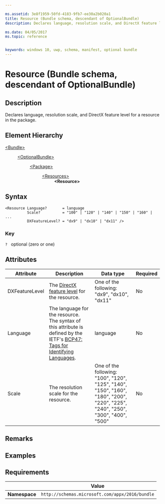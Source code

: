 ```yaml
---

ms.assetid: 3e8f1959-50fd-4183-9fb7-ee30a2b020a1
title: Resource (Bundle schema, descendant of OptionalBundle)
description: Declares language, resolution scale, and DirectX feature level for a resource in the package.

ms.date: 04/05/2017
ms.topic: reference


keywords: windows 10, uwp, schema, manifest, optional bundle 
---
```


# Resource (Bundle schema, descendant of OptionalBundle)

## Description
Declares language, resolution scale, and DirectX feature level for a resource in the package.

## Element Hierarchy
<dl>
<dt><a href="element-bundle.md">&lt;Bundle&gt;</a></dt>
<dd>
<dl>
<dt><a href="element-optionalbundle.md">&lt;OptionalBundle&gt;</a></dt>
<dd>
<dl>
<dt><a href="element-optionalbundle-package.md">&lt;Package&gt;</a></dt>
<dd>
<dl>
<dt><a href="element-optionalbundle-resources.md">&lt;Resources&gt;</a></dt>
<dd><b>&lt;Resource&gt;</b></dd>
</dl>
</dd>
</dl>
</dd>
</dl>
</dd>
</dl>

## Syntax
``` syntax
<Resource Language?       = language
          Scale?          = "100" | "120" | "140" | "150" | "160" | ...
          DXFeatureLevel? = "dx9" | "dx10" | "dx11" />
```

### Key
`?`   optional (zero or one) 

## Attributes

| Attribute | Description | Data type | Required |
|-----------|-------------|-----------|----------|
| DXFeatureLevel | The [DirectX feature level](/windows/win32/direct3d11/overviews-direct3d-11-devices-downlevel-intro#overview) for the resource. | One of the following: "dx9", "dx10", "dx11" | No |
| Language | The language for the resource. The syntax of this attribute is defined by the IETF's [BCP47: Tags for Identifying Languages](https://www.rfc-editor.org/rfc/bcp/bcp47.txt). | language | No |
| Scale | The resolution scale for the resource. | One of the following: "100", "120", "125", "140", "150", "160", "180", "200", "220", "225", "240", "250", "300", "400", "500" | No |

## Remarks

## Examples

## Requirements

|          | Value        |
|----------|--------------|
| **Namespace** | `http://schemas.microsoft.com/appx/2016/bundle` |